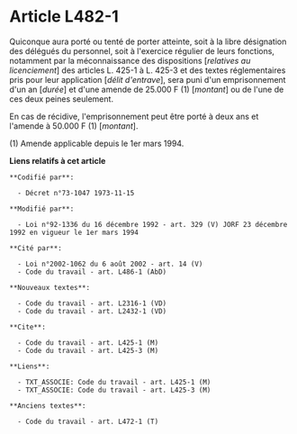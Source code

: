# Article L482-1

Quiconque aura porté ou tenté de porter atteinte, soit à la libre désignation des délégués du personnel, soit à l'exercice
régulier de leurs fonctions, notamment par la méconnaissance des dispositions [*relatives au licenciement*] des articles L.
425-1 à L. 425-3 et des textes réglementaires pris pour leur application [*délit d'entrave*], sera puni d'un emprisonnement
d'un an [*durée*] et d'une amende de 25.000 F (1) [*montant*] ou de l'une de ces deux peines seulement. 

En cas de récidive, l'emprisonnement peut être porté à deux ans et l'amende à 50.000 F (1) [*montant*].

(1) Amende applicable depuis le 1er mars 1994.

**Liens relatifs à cet article**

	**Codifié par**:

	  - Décret n°73-1047 1973-11-15

	**Modifié par**:

	  - Loi n°92-1336 du 16 décembre 1992 - art. 329 (V) JORF 23 décembre 1992 en vigueur le 1er mars 1994

	**Cité par**:

	  - Loi n°2002-1062 du 6 août 2002 - art. 14 (V)
	  - Code du travail - art. L486-1 (AbD)

	**Nouveaux textes**:

	  - Code du travail - art. L2316-1 (VD)
	  - Code du travail - art. L2432-1 (VD)

	**Cite**:

	  - Code du travail - art. L425-1 (M)
	  - Code du travail - art. L425-3 (M)

	**Liens**:

	  - TXT_ASSOCIE: Code du travail - art. L425-1 (M)
	  - TXT_ASSOCIE: Code du travail - art. L425-3 (M)

	**Anciens textes**:

	  - Code du travail - art. L472-1 (T)
